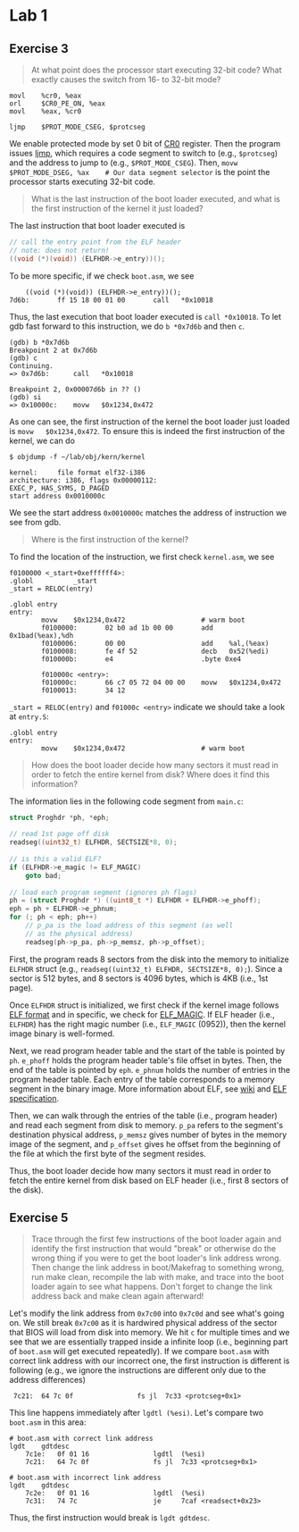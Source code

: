 # Lab 1

## Exercise 3

> At what point does the processor start executing 32-bit code? What exactly causes the switch from 16- to 32-bit mode?

``` assembly
movl    %cr0, %eax
orl     $CR0_PE_ON, %eax
movl    %eax, %cr0

ljmp    $PROT_MODE_CSEG, $protcseg
```

We enable protected mode by set 0 bit of [CR0](https://wiki.osdev.org/CPU_Registers_x86#CR0) register. Then the program
issues [ljmp](https://stackoverflow.com/questions/5211541/bootloader-switching-processor-to-protected-mode), which requires
a code segment to switch to (e.g., `$protcseg`) and the address to jump to (e.g., `$PROT_MODE_CSEG`). Then, 
`movw    $PROT_MODE_DSEG, %ax    # Our data segment selector` is the point the processor starts executing 32-bit code.

> What is the last instruction of the boot loader executed, and what is the first instruction of the kernel it just loaded?

The last instruction that boot loader executed is

``` c
// call the entry point from the ELF header
// note: does not return!
((void (*)(void)) (ELFHDR->e_entry))();
```

To be more specific, if we check `boot.asm`, we see

``` assembly
    ((void (*)(void)) (ELFHDR->e_entry))();
7d6b:       ff 15 18 00 01 00       call   *0x10018
```

Thus, the last execution that boot loader executed is `call *0x10018`. To let gdb fast forward to this instruction, we do
`b *0x7d6b` and then `c`.

``` gdb
(gdb) b *0x7d6b
Breakpoint 2 at 0x7d6b
(gdb) c
Continuing.
=> 0x7d6b:      call   *0x10018

Breakpoint 2, 0x00007d6b in ?? ()
(gdb) si
=> 0x10000c:    movw   $0x1234,0x472
```

As one can see, the first instruction of the kernel the boot loader just loaded is `movw   $0x1234,0x472`. To ensure this is indeed the first instruction of 
the kernel, we can do 

``` shell
$ objdump -f ~/lab/obj/kern/kernel

kernel:     file format elf32-i386
architecture: i386, flags 0x00000112:
EXEC_P, HAS_SYMS, D_PAGED
start address 0x0010000c
```

We see the start address `0x0010000c` matches the address of instruction we see from gdb.

> Where is the first instruction of the kernel?

To find the location of the instruction, we first check `kernel.asm`, we see

``` assembly
f0100000 <_start+0xeffffff4>:
.globl          _start
_start = RELOC(entry)

.globl entry
entry:
        movw    $0x1234,0x472                   # warm boot
        f0100000:       02 b0 ad 1b 00 00       add    0x1bad(%eax),%dh
        f0100006:       00 00                   add    %al,(%eax)
        f0100008:       fe 4f 52                decb   0x52(%edi)
        f010000b:       e4                      .byte 0xe4
        
        f010000c <entry>:
        f010000c:       66 c7 05 72 04 00 00    movw   $0x1234,0x472
        f0100013:       34 12
```

`_start = RELOC(entry)` and `f01000c <entry>` indicate we should take a look at `entry.S`:

``` assembly
.globl entry
entry:
        movw    $0x1234,0x472                   # warm boot
```

> How does the boot loader decide how many sectors it must read in order to fetch the entire kernel from disk? Where does it find this information?

The information lies in the following code segment from `main.c`:

``` c
struct Proghdr *ph, *eph;
        
// read 1st page off disk
readseg((uint32_t) ELFHDR, SECTSIZE*8, 0);
                        
// is this a valid ELF?
if (ELFHDR->e_magic != ELF_MAGIC)
    goto bad;
                                                        
// load each program segment (ignores ph flags)
ph = (struct Proghdr *) ((uint8_t *) ELFHDR + ELFHDR->e_phoff);
eph = ph + ELFHDR->e_phnum;
for (; ph < eph; ph++)
    // p_pa is the load address of this segment (as well
    // as the physical address)
    readseg(ph->p_pa, ph->p_memsz, ph->p_offset);
```

First, the program reads 8 sectors from the disk into the memory to initialize `ELFHDR` struct 
(e.g., `readseg((uint32_t) ELFHDR, SECTSIZE*8, 0);`). Since a sector is 512 bytes, and 8 sectors
is 4096 bytes, which is 4KB (i.e., 1st page). 

Once `ELFHDR` struct is initialized, we first check 
if the kernel image follows [ELF format](https://pdos.csail.mit.edu/6.828/2018/readings/elf.pdf)
and in specific, we check for [ELF_MAGIC](https://ocw.mit.edu/courses/electrical-engineering-and-computer-science/6-828-operating-system-engineering-fall-2012/lecture-notes-and-readings/MIT6_828F12_xv6-book-rev7.pdf). If ELF header (i.e., `ELFHDR`) has the right magic number (i.e., `ELF_MAGIC` (0952)), then
the kernel image binary is well-formed.

Next, we read program header table and the start of the table is pointed by `ph`. `e_phoff` holds the program header table's file offset in bytes.
Then, the end of the table is pointed by `eph`. `e_phnum` holds the number of entries in the program header table. Each entry of the table corresponds
to a memory segment in the binary image. More information about ELF, see [wiki](https://en.wikipedia.org/wiki/Executable_and_Linkable_Format) and
[ELF specification](https://pdos.csail.mit.edu/6.828/2018/readings/elf.pdf).

Then, we can walk through the entries of the table (i.e., program header) and read each segment from disk to memory. `p_pa` refers to the segment's destination physical address,
`p_memsz` gives number of bytes in the memory image of the segment, and `p_offset` gives he offset from the beginning of the file at which the first byte 
of the segment resides.

Thus, the boot loader decide how many sectors it must read in order to fetch the entire kernel from disk based on ELF header (i.e., first 8 sectors of the disk).

## Exercise 5

> Trace through the first few instructions of the boot loader again and identify the first instruction that would "break" or otherwise do the wrong thing if you were to get the boot loader's link address wrong. Then change the link address in boot/Makefrag to something wrong, run make clean, recompile the lab with make, and trace into the boot loader again to see what happens. Don't forget to change the link address back and make clean again afterward! 

Let's modify the link address from `0x7c00` into `0x7c0d` and see what's going on. We still break `0x7c00` as it is hardwired physical address of the sector that BIOS will load from disk into memory. 
We hit `c` for multiple times and we see that we are essentially trapped inside a infinite loop (i.e., beginning part of `boot.asm` will get executed repeatedly). If we compare `boot.asm` with correct link address with our incorrect one, the first instruction is different is following (e.g., we ignore the instructions are different only due to the address differences)

``` assembly
 7c21:	64 7c 0f             	fs jl  7c33 <protcseg+0x1>
```

This line happens immediately after `lgdtl (%esi)`. Let's compare two `boot.asm` in this area:

``` assembly
# boot.asm with correct link address
lgdt    gdtdesc
    7c1e:	0f 01 16             	lgdtl  (%esi)
    7c21:	64 7c 0f             	fs jl  7c33 <protcseg+0x1>
```

``` assembly
# boot.asm with incorrect link address
lgdt    gdtdesc
    7c2e:	0f 01 16             	lgdtl  (%esi)
    7c31:	74 7c                	je     7caf <readsect+0x23>
```

Thus, the first instruction would break is `lgdt gdtdesc`.


